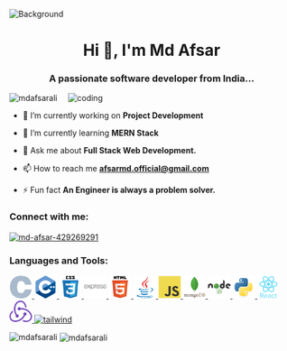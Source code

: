 ![Background]([https://media.licdn.com/dms/image/v2/D5616AQFUYU-BX7Gd_A/profile-displaybackgroundimage-shrink_350_1400/0/1719421798283?e=1756339200&v=beta&t=XSGGvU2nnl9yYfLEcj6vH_XIMXWJuT4](https://media.licdn.com/dms/image/v2/D5616AQFUYU-BX7Gd_A/profile-displaybackgroundimage-shrink_350_1400/profile-displaybackgroundimage-shrink_350_1400/0/1719421798283?e=1756339200&v=beta&t=XSGGvU2nnl9yYfLEcj6vH_XIMXWJuT4XIyZy1ZOlOrk))

<h1 align="center">Hi 👋, I'm Md Afsar</h1>
<h3 align="center">A passionate software developer from India...</h3>
<img  src="https://camo.githubusercontent.com/088be1d70fa37ad63d7b1681c6b4ea658d61da012adf8e7819cb58bc646fb385/68747470733a2f2f737465616d75736572696d616765732d612e616b616d616968642e6e65742f7567632f313633313934373634383936343738353437342f383143424131353137383436364444343731393541323339323332323032453738393837423731342f3f696d773d36333726696d683d33353826696d613d66697426696d706f6c6963793d4c6574746572626f7826696d636f6c6f723d253233303030303030266c6574746572626f783d74727565" alt="coding" width="400px" align="right"/>
<p align="left"> <img src="https://komarev.com/ghpvc/?username=mdafsarali&label=Profile%20views&color=0e75b6&style=flat" alt="mdafsarali" /> </p>

- 🔭 I’m currently working on **Project Development**

- 🌱 I’m currently learning **MERN Stack**

- 💬 Ask me about **Full Stack Web Development.**

- 📫 How to reach me **afsarmd.official@gmail.com**

- ⚡ Fun fact **An Engineer is always a problem solver.**

<h3 align="left">Connect with me:</h3>
<p align="left">
<a href="https://linkedin.com/in/md-afsar-429269291" target="blank"><img align="center" src="https://raw.githubusercontent.com/rahuldkjain/github-profile-readme-generator/master/src/images/icons/Social/linked-in-alt.svg" alt="md-afsar-429269291" height="30" width="40" /></a>
</p>

<h3 align="left">Languages and Tools:</h3>
<p align="left"> <a href="https://www.cprogramming.com/" target="_blank" rel="noreferrer"> <img src="https://raw.githubusercontent.com/devicons/devicon/master/icons/c/c-original.svg" alt="c" width="40" height="40"/> </a> <a href="https://www.w3schools.com/cpp/" target="_blank" rel="noreferrer"> <img src="https://raw.githubusercontent.com/devicons/devicon/master/icons/cplusplus/cplusplus-original.svg" alt="cplusplus" width="40" height="40"/> </a> <a href="https://www.w3schools.com/css/" target="_blank" rel="noreferrer"> <img src="https://raw.githubusercontent.com/devicons/devicon/master/icons/css3/css3-original-wordmark.svg" alt="css3" width="40" height="40"/> </a> <a href="https://expressjs.com" target="_blank" rel="noreferrer"> <img src="https://raw.githubusercontent.com/devicons/devicon/master/icons/express/express-original-wordmark.svg" alt="express" width="40" height="40"/> </a> <a href="https://www.w3.org/html/" target="_blank" rel="noreferrer"> <img src="https://raw.githubusercontent.com/devicons/devicon/master/icons/html5/html5-original-wordmark.svg" alt="html5" width="40" height="40"/> </a> <a href="https://www.java.com" target="_blank" rel="noreferrer"> <img src="https://raw.githubusercontent.com/devicons/devicon/master/icons/java/java-original.svg" alt="java" width="40" height="40"/> </a> <a href="https://developer.mozilla.org/en-US/docs/Web/JavaScript" target="_blank" rel="noreferrer"> <img src="https://raw.githubusercontent.com/devicons/devicon/master/icons/javascript/javascript-original.svg" alt="javascript" width="40" height="40"/> </a> <a href="https://www.mongodb.com/" target="_blank" rel="noreferrer"> <img src="https://raw.githubusercontent.com/devicons/devicon/master/icons/mongodb/mongodb-original-wordmark.svg" alt="mongodb" width="40" height="40"/> </a> <a href="https://nodejs.org" target="_blank" rel="noreferrer"> <img src="https://raw.githubusercontent.com/devicons/devicon/master/icons/nodejs/nodejs-original-wordmark.svg" alt="nodejs" width="40" height="40"/> </a> <a href="https://www.python.org" target="_blank" rel="noreferrer"> <img src="https://raw.githubusercontent.com/devicons/devicon/master/icons/python/python-original.svg" alt="python" width="40" height="40"/> </a> <a href="https://reactjs.org/" target="_blank" rel="noreferrer"> <img src="https://raw.githubusercontent.com/devicons/devicon/master/icons/react/react-original-wordmark.svg" alt="react" width="40" height="40"/> </a> <a href="https://redux.js.org" target="_blank" rel="noreferrer"> <img src="https://raw.githubusercontent.com/devicons/devicon/master/icons/redux/redux-original.svg" alt="redux" width="40" height="40"/> </a> <a href="https://tailwindcss.com/" target="_blank" rel="noreferrer"> <img src="https://www.vectorlogo.zone/logos/tailwindcss/tailwindcss-icon.svg" alt="tailwind" width="40" height="40"/> </a> </p>

<p><img align="left" src="https://github-readme-stats.vercel.app/api/top-langs?username=mdafsarali&show_icons=true&locale=en&layout=compact" alt="mdafsarali" /></p>

<p>&nbsp;<img align="center" src="https://github-readme-stats.vercel.app/api?username=mdafsarali&show_icons=true&locale=en" alt="mdafsarali" /></p>

